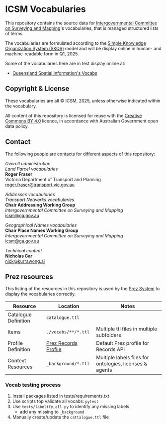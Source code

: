# ICSM Vocabularies

This repository contains the source data for [Intergovernmental Committee on Surveying and Mapping](https://icsm.gov.au/)'s vocabularies, that is managed structured lists of terms.

The vocabularies are formulated according to the [Simple Knowledge Organization System (SKOS)](https://www.w3.org/TR/skos-reference/) model and will be display online in human- and machine-readable form in Q1, 2025.

Some of the vocabularies here are in test display online at:

* [Queensland Spatial Information's Vocabs](https://vocabs.gsq.digital/v#qsi-vocabs)

## Copyright & License

These vocabularies are all &copy; ICSM, 2025, unless otherwise indicated within the vocabulary.

All content of this repository is licensed for reuse with the [Creative Commons BY 4.0](https://creativecommons.org/licenses/by/4.0/) licence, in accordance with Australian Government open data policy.


## Contact

The following people are contacts for different aspects of this repository:

_Overall administration_  
_Land Parcel vocabularies_    
**Roger Fraser**  
Victoria Department of Transport and Planning  
<roger.fraser@transport.vic.gov.au>

_Addresses vocabularies_  
_Transport Networks vocabularies_  
**Chair Addressing Working Group**  
_Intergovernmental Committee on Surveying and Mapping_  
<icsm@ga.gov.au>  

_Geographical Names vocabularies_  
**Chair Place Names Working Group**  
_Intergovernmental Committee on Surveying and Mapping_  
<icsm@ga.gov.au>  


_Technical content_  
**Nicholas Car**  
<nick@kurrawong.ai>


## Prez resources

This listing of the resources in this repository is used by the [Prez System](https://kurrawong.ai/products/prez/) to display the vocabularies correctly.


| Resource             | Location                                                                                                              | Notes                                                   |
|----------------------|-----------------------------------------------------------------------------------------------------------------------|---------------------------------------------------------|
| Catalogue Definition | `catalogue.ttl`                                                                                                       |                                                         |
| Items                | `./vocabs/**/*.ttl`                                                                                                   | Multiple ttl files in multiple subfolders               |
| Profile Definition   | [Prez Records Profile](https://github.com/RDFLib/prez/blob/main/prez/reference_data/profiles/ogc_records_profile.ttl) | Default Prez profile for Records API                    |
| Context Resources    | `_background/*.ttl`                                                                                                   | Multiple labels files for ontologies, licenses & agents |

### Vocab testing process

1. Install packages listed in tests/requirements.txt
2. Use scripts top validate all vocabs: `pytest`
3. Use `tests/labelify_all.py` to identify any missing labels
    * add any missing to `_background`
4. Manually create/update the `cattalogue.ttl` file
